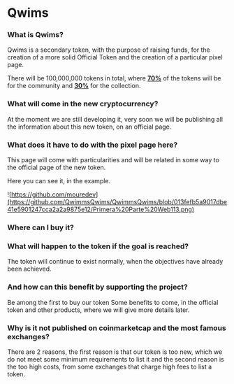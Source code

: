 # Qwims

### What is Qwims?

Qwims is a secondary token, with the purpose of raising funds, for the creation of a more solid Official Token and the creation of a particular pixel page.

There will be 100,000,000 tokens in total, where [**70%**]() of the tokens will be for the community and [**30%**]() for the collection.

### What will come in the new cryptocurrency?

At the moment we are still developing it, very soon we will be publishing all the information about this new token, on an official page.

### What does it have to do with the pixel page here?

This page will come with particularities and will be related in some way to the official page of the new token.

Here you can see it, in the example.

![https://github.com/mouredev](https://github.com/QwimmsQwims/QwimmsQwims/blob/013fefb5a9017dbe41e5901247cca2a2a9875e12/Primera%20Parte%20Web113.png)


### Where can I buy it?



### What will happen to the token if the goal is reached?

The token will continue to exist normally, when the objectives have already been achieved.


### And how can this benefit by supporting the project?

Be among the first to buy our token
Some benefits to come, in the official token and other products, where we will give more details later.

### Why is it not published on coinmarketcap and the most famous exchanges?
There are 2 reasons, the first reason is that our token is too new, which we do not meet some minimum requirements to list it and the second reason is the too high costs, from some exchanges that charge high fees to list a token.


